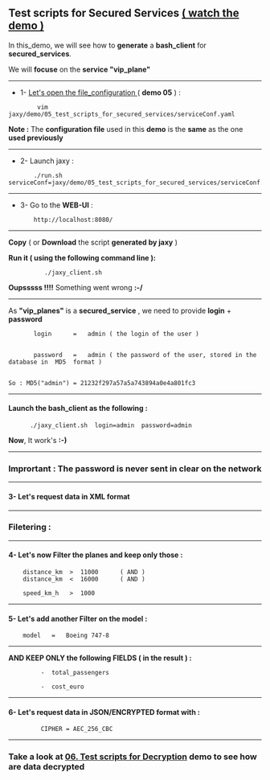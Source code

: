 
## Test scripts for Secured Services [ ( watch the demo ) ](https://www.youtube.com/watch?v=n3U0hMAEMnQ&list=PLgd4yhA9GWz3lc2XmuW1lwlH3sjT4gHwa&index=7)
 
  In this_demo, we will see how to **generate** a **bash_client** for **secured_services**. 

  We will **focuse** on the **service "vip_plane"**
  
--------


  *  1- [ Let's open the file_configuration ](https://www.youtube.com/watch?v=n3U0hMAEMnQ&list=PLgd4yhA9GWz3lc2XmuW1lwlH3sjT4gHwa&index=7&t=0m25s) ( **demo 05** ) :

```               
        vim jaxy/demo/05_test_scripts_for_secured_services/serviceConf.yaml 
```
 
  **Note :** The **configuration file** used in this **demo** is the **same** as the one **used previously**


--------

  *  2- Launch jaxy : 

```	   
       ./run.sh  serviceConf=jaxy/demo/05_test_scripts_for_secured_services/serviceConf.yaml
```
      
----

  * 3- Go to the **WEB-UI** : 
  
```	   
       http://localhost:8080/
```

----

   **Copy** ( or **Download** the script **generated by jaxy** )


   **Run it ( using the following command line ):**

```
          ./jaxy_client.sh
```

 **Oupsssss !!!!** Something went wrong **:-/**
  
----

As **"vip_planes"** is a **secured_service** , we need to provide **login**  +  **password**

```
       login      =   admin ( the login of the user )


       password   =   admin ( the password of the user, stored in the database in  MD5  format )


So : MD5("admin") = 21232f297a57a5a743894a0e4a801fc3

```

-----

#### Launch the bash_client as the following : 

```
      ./jaxy_client.sh  login=admin  password=admin      
```

**Now**, It work's **:-)**

-----

### **Imprortant :  The password is never sent in clear on the network**

-----

#### 3- Let's request data in XML format

-----

         
### Filetering : 

-----

#### 4- Let's now Filter the planes and keep only those :

```
    distance_km  >  11000      ( AND )
    distance_km  <  16000      ( AND )

    speed_km_h   >  1000
```               
               
----


#### 5- Let's add another Filter on the model :

```
    model   =   Boeing 747-8 
```

----

 **AND KEEP ONLY the following FIELDS ( in the result ) :**

```
         -  total_passengers 

         -  cost_euro
```
----

#### 6- Let's request data in JSON/ENCRYPTED format with :

```
         CIPHER = AEC_256_CBC
```
----

 ### Take a look at  [ 06. Test scripts for Decryption](https://github.com/rac021/Jaxy/tree/master/jaxy/demo/06_test_scripts_for_decryption) demo to see how are data **decrypted**
         
